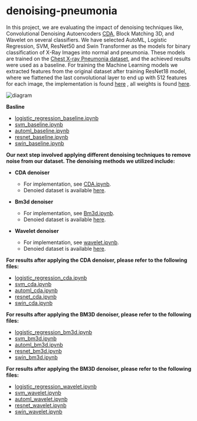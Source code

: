 # denoising-pneumonia
In this project, we are evaluating the impact of denoising techniques like, Convolutional Denoising Autoencoders [CDA](https://github.com/adam-mah/Medical-Image-Denoising), Block Matching 3D, and Wavelet on several classifiers. We have selected AutoML, Logistic Regression, SVM, ResNet50 and Swin Transformer as the models for binary classification of X-Ray Images into normal and pneumonia. These models are trained on the [Chest X-ray Pneumonia dataset](https://www.kaggle.com/datasets/paultimothymooney/chest-xray-pneumonia), and the achieved results were used as a baseline. For training the Machine Learning models we extracted features from the original dataset after training ResNet18 model, where we flattened the last convolutional layer to end up with 512 features for each image, the implementation is found [here](Feature_Extraction) , all weights is found [here](https://mbzuaiac-my.sharepoint.com/:f:/g/personal/dawlat_akaila_mbzuai_ac_ae/EoFn_5c7Ib1Gnk5mxSn9OdcBnt0CDnBhEZqwjnNE3oeIig?e=nhiOuB).

![diagram](https://github.com/dawlattt/denoising-pneumonia/assets/150269995/dcb62888-6cf1-4629-889d-2cff54cfe786)


**Basline**
  - [logistic_regression_baseline.ipynb](Logistic_Regression/logistic_regression_baseline.ipynb)
  - [svm_baseline.ipynb](SVM/svm_baseline.ipynb)
  - [automl_baseline.ipynb](AutoML/automl_baseline.ipynb)
  - [resnet_baseline.ipynb](ResNet50/resnet_baseline.ipynb)
  - [swin_baseline.ipynb](Swin/swin_baseline.ipynb)




**Our next step involved applying different denoising techniques to remove noise from our dataset. The denoising methods we utilized include:**

- **CDA denoiser**
  - For implementation, see [CDA.ipynb](Denoisers/CDA.ipynb).
  - Denoied dataset is available [here](https://mbzuaiac-my.sharepoint.com/:f:/g/personal/dawlat_akaila_mbzuai_ac_ae/EleswHYsodxNhBVfQknlTTYBSUVkyrrd8ihPkiCFn3emHA?e=1IZ9M4).

- **Bm3d denoiser**
  - For implementation, see [Bm3d.ipynb](Denoisers/Bm3d.ipynb).
  - Denoied dataset is available [here](https://mbzuaiac-my.sharepoint.com/:f:/g/personal/dawlat_akaila_mbzuai_ac_ae/Es4l41z5vtFKqJ86bEeuFdYBtU2CRlrGcUMYlgf--V4gyQ?e=ypPiE4).

- **Wavelet denoiser**
  - For implementation, see [wavelet.ipynb](Denoisers/wavelet.ipynb).
  - Denoied dataset is available [here](https://mbzuaiac-my.sharepoint.com/:f:/g/personal/dawlat_akaila_mbzuai_ac_ae/EoD-W5BEoEBHodObX0HsTq4BNF83OriRgVpEUrjcqAzg3Q?e=fl6y1j).



**For results after applying the CDA denoiser, please refer to the following files:**
  - [logistic_regression_cda.ipynb](Logistic_Regression/logistic_regression_cda.ipynb)
  - [svm_cda.ipynb](SVM/svm_cda.ipynb)
  - [automl_cda.ipynb](AutoML/automl_cda.ipynb)
  - [resnet_cda.ipynb](ResNet50/resnet_cda.ipynb)
  - [swin_cda.ipynb](Swin/swin_cda.ipynb)

**For results after applying the BM3D denoiser, please refer to the following files:**
  - [logistic_regression_bm3d.ipynb](Logistic_Regression/logistic_regression_bm3d.ipynb)
  - [svm_bm3d.ipynb](SVM/svm_bm3d.ipynb)
  - [automl_bm3d.ipynb](AutoML/automl_bm3d.ipynb)
  - [resnet_bm3d.ipynb](ResNet50/resnet_bm3d.ipynb)
  - [swin_bm3d.ipynb](Swin/swin_bm3d.ipynb)

**For results after applying the BM3D denoiser, please refer to the following files:**
  - [logistic_regression_wavelet.ipynb](Logistic_Regression/logistic_regression_wavelet.ipynb)
  - [svm_wavelet.ipynb](SVM/svm_wavelet.ipynb)
  - [automl_wavelet.ipynb](AutoML/automl_wavelet.ipynb)
  - [resnet_wavelet.ipynb](ResNet50/resnet_wavelet.ipynb)
  - [swin_wavelet.ipynb](Swin/swin_wavelet.ipynb)
  

